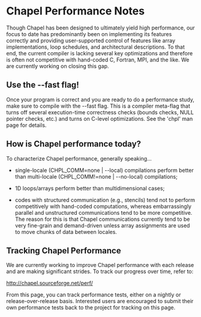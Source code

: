 Chapel Performance Notes
========================

Though Chapel has been designed to ultimately yield high performance,
our focus to date has predominantly been on implementing its features
correctly and providing user-supported control of features like array
implementations, loop schedules, and architectural descriptions.  To
that end, the current compiler is lacking several key optimizations
and therefore is often not competitive with hand-coded C, Fortran,
MPI, and the like.  We are currently working on closing this gap.


Use the --fast flag!
--------------------
Once your program is correct and you are ready to do a performance
study, make sure to compile with the --fast flag.  This is a compiler
meta-flag that turns off several execution-time correctness checks
(bounds checks, NULL pointer checks, etc.) and turns on C-level
optimizations.  See the 'chpl' man page for details.


How is Chapel performance today?
--------------------------------
To characterize Chapel performance, generally speaking...

* single-locale (CHPL_COMM=none | --local) compilations perform better
  than multi-locale (CHPL_COMM!=none | --no-local) compilations;

* 1D loops/arrays perform better than multidimensional cases;

* codes with structured communication (e.g., stencils) tend not to
  perform competitively with hand-coded computations, whereas
  embarrassingly parallel and unstructured communications tend to be
  more competitive.  The reason for this is that Chapel communications
  currently tend to be very fine-grain and demand-driven unless array
  assignments are used to move chunks of data between locales.


Tracking Chapel Performance
---------------------------
We are currently working to improve Chapel performance with each
release and are making significant strides.  To track our progress
over time, refer to:

  http://chapel.sourceforge.net/perf/

From this page, you can track performance tests, either on a nightly
or release-over-release basis.  Interested users are encouraged to
submit their own performance tests back to the project for tracking on
this page.
